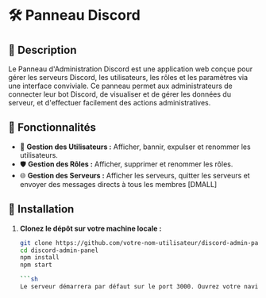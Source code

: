 # 🛠️ Panneau Discord

## 📖 Description

Le Panneau d'Administration Discord est une application web conçue pour gérer les serveurs Discord, les utilisateurs, les rôles et les paramètres via une interface conviviale. Ce panneau permet aux administrateurs de connecter leur bot Discord, de visualiser et de gérer les données du serveur, et d'effectuer facilement des actions administratives.

## 🌟 Fonctionnalités

- 👥 **Gestion des Utilisateurs :** Afficher, bannir, expulser et renommer les utilisateurs.
- 🛡️ **Gestion des Rôles :** Afficher, supprimer et renommer les rôles.
- 🌐 **Gestion des Serveurs :** Afficher les serveurs, quitter les serveurs et envoyer des messages directs à tous les membres [DMALL]

## 🚀 Installation

1. **Clonez le dépôt sur votre machine locale :**

   ```sh
   git clone https://github.com/votre-nom-utilisateur/discord-admin-panel.git
   cd discord-admin-panel
   npm install
   npm start

   ```sh
   Le serveur démarrera par défaut sur le port 3000. Ouvrez votre navigateur et naviguez vers http://localhost:3000.

